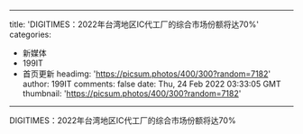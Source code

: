 
---
title: 'DIGITIMES：2022年台湾地区IC代工厂的综合市场份额将达70%'
categories: 
 - 新媒体
 - 199IT
 - 首页更新
headimg: 'https://picsum.photos/400/300?random=7182'
author: 199IT
comments: false
date: Thu, 24 Feb 2022 03:33:05 GMT
thumbnail: 'https://picsum.photos/400/300?random=7182'
---

<div>   
DIGITIMES：2022年台湾地区IC代工厂的综合市场份额将达70%  
</div>
            